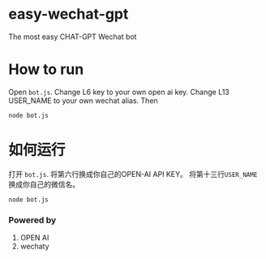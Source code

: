 # easy-wechat-gpt
The most easy CHAT-GPT Wechat bot

# How to run 
Open `bot.js`. Change L6 key to your own open ai key. 
Change L13 USER_NAME to your own wechat alias. 
Then 

```
node bot.js
```

# 如何运行
打开 `bot.js`. 将第六行换成你自己的OPEN-AI API KEY。 
将第十三行`USER_NAME`换成你自己的微信名。 

```
node bot.js
```

### Powered by 
1. OPEN AI 
2. wechaty
